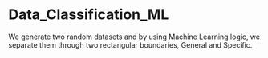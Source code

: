 # Data_Classification_ML
We generate two random datasets and by using Machine Learning logic, we separate them through two rectangular boundaries, General and Specific. 
